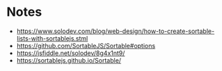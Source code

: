 # Notes

- https://www.solodev.com/blog/web-design/how-to-create-sortable-lists-with-sortablejs.stml
- https://github.com/SortableJS/Sortable#options
- https://jsfiddle.net/solodev/8g4x1nt9/
- https://sortablejs.github.io/Sortable/